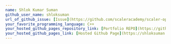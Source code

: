 ```yaml
---
name: Shlok Kumar Suman
github_user_name: shloksuman
url_of_github_issue: [Issue](https://github.com/scaleracademy/scaler-open-source-september-challenge/issues/28)
your_favorite_programming_language: C++
your_hosted_github_pages_repository_link: [Portfolio REPO](https://github.com/shloksuman/portfolio)
your_hosted_github_pages_link: [Hosted Github Page](https://shloksuman.github.io/portfolio/)
---
```

